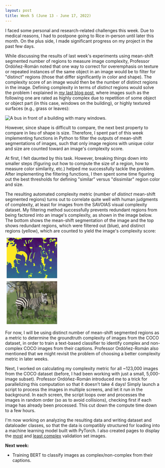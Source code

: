 ```yaml
---
layout: post
title: Week 5 (June 13 - June 17, 2022)
---
```


I faced some personal and research-related challenges this week. Due to
medical reasons, I had to postpone going to Rice in-person until later this 
month. On the plus side, I made significant progress on my project in the 
past few days.

While discussing the results of last week's experiments using 
mean-shift segmented number of regions to measure image complexity,
Professor Ordóñez-Román noted that one way to correct for overemphasis
on texture or repeated instances of the same object in an image would be to
filter for "distinct" regions (those that differ significantly in
color and shape). The complexity score of an image would then be the number
of distinct regions in the image. Defining complexity in terms of *distinct*
regions would solve the problem I explained in [my last blog post](https://emlinking.github.io/week4/), 
where images such as the following one are rated as highly complex due to repetition
of some object or object part (in this case, windows on the building), 
or highly textured surfaces (e.g., grass or leaves):

![A bus in front of a building with many windows.](http://images.cocodataset.org/val2014/COCO_val2014_000000460967.jpg)

However, since shape is difficult to compare, the
next best property to compare in lieu of shape is size. Therefore,
I spent part of this week implementing functions in Python to filter
the outputs of mean-shift segmentations of images, such that only
image regions with unique color and size are counted toward an image's
complexity score.

At first, I felt daunted by this task. However, breaking
things down into smaller steps (figuring out how to compute the size
of a region, how to measure color similarity, etc.) helped me successfully
tackle the problem. After implementing the filtering functions, I then spent
some time figuring out the best thresholds for defining "similar" versus
"dissimilar" region color and size.

The resulting automated complexity metric (number of *distinct* mean-shift
segmented regions) turns out to correlate quite well with human judgments
of complexity, at least for images from the SAVOIAS visual complexity dataset.
My filtering method successfully prevents redundant regions from being factored
into an image's complexity, as shown in the image below. The bottom shows the
mean-shift segmentation of the image and the top shows redundant regions,
which were filtered out (blue), and distinct regions (yellow), which are counted
to yield the image's complexity score:

![A mean-shift segmented image of a zebra and its filtered version.](/images/zebra.png)

For now, I will be using distinct number of mean-shift segmented regions as
a metric to determine the groundtruth complexity of
images from the COCO dataset, in order to train a text-based classifier to identify
complex and non-complex COCO images from their captions. Professor Ordóñez-Román also
mentioned that we might revisit the problem of choosing a better complexity metric
in later weeks.

Next, I worked on calculating my complexity metric for all ~123,000 images from the 
COCO dataset (before, I had been working with just a small, 5,000-image subset).
Professor Ordóñez-Román introduced me to a trick for parallelizing this computation
so that it doesn't take 4 days! Simply launch a script to process the images in multiple
screens, and let it run in the background. In each screen, the script loops over and
processes the images in random order (so as to avoid collisions), checking first if each
image has already been processed. This cut down the compute time down to a few hours.

I'm now working on analyzing the resulting data and writing dataset and dataloader 
classes, so that
the data is compatibly structured for loading into a machine learning model built with
PyTorch. I also created pages to display
the [most](https://emlinking.github.io/complex-coco-eval.html) and 
[least complex](https://emlinking.github.io/noncomplex-coco-eval.html) 
validation set images.

**Next week:**
- Training BERT to classify images as complex/non-complex from their captions.